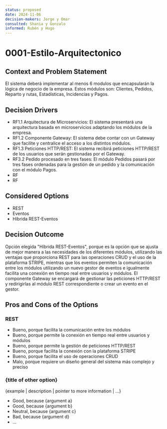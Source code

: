 ```yaml
---
status: proposed
date: 2024-11-06
decision-makers: Jorge y Omar 
consulted: Shania y Gonzalo
informed: Rubén y Hugo
---
```


# 0001-Estilo-Arquitectonico

## Context and Problem Statement

El sistema deberá implementar al menos 6 modulos que encapsularán la lógica de negocio de la empresa. Estos módulos son: Clientes, Pedidos, Reparto y rutas, Estadísticas, Incidencias y Pagos. 

## Decision Drivers

* RF1.1 Arquitectura de Microservicios: El sistema presentará una arquitectura basada en microservicios adaptando los módulos de la empresa.
* RF1.2 Componente Gateway: El sistema debe contar con un Gateway que facilite y centralice el acceso a los distintos módulos.
* RF1.3 Peticiones HTTP/REST: El sistema recibirá peticiones HTTP/REST de los usuarios que serán gestionadas por el Gateway.
* RF3.2 Pedido procesado en tres fases: El módulo Pedidos pasará por tres fases ordenadas para la gestión de un pedido y la comunicación con el módulo Pagos.
* RF
* RF

## Considered Options

* REST
* Eventos
* Híbrida REST-Eventos

## Decision Outcome

Opción elegida "Híbrida REST-Eventos", porque es la opción que se ajusta de mejor manera a las necesidades de los diferentes módulos, utilizando las ventajas que proporciona REST para las operaciones CRUD y el uso de la plataforma STRIPE, mientras que los eventos permiten la comunicación entre los módulos utilizando un nuevo gestor de eventos e igualmente facilita una conexión en tiempo real entre usuarios y módulos. El componente Gateway se encargará de gestionar las peticiones HTTP/REST y redirigirlas al módulo REST correspondiente o crear un evento en el gestor.

## Pros and Cons of the Options

### REST

* Bueno, porque facilita la comunicación entre los módulos
* Bueno, porque permite la conexión en tiempo real entre usuarios y módulos
* Bueno, porque permite la gestión de peticiones HTTP/REST
* Bueno, porque facilita la conexión con la plataforma STRIPE
* Bueno, porque facilita el uso de operaciones CRUD
* Malo, porque requiere un diseño general del sistema más complejo y preciso

### {title of other option}

{example | description | pointer to more information | …}

* Good, because {argument a}
* Good, because {argument b}
* Neutral, because {argument c}
* Bad, because {argument d}
* …

